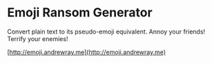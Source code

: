 # Emoji Ransom Generator

Convert plain text to its pseudo-emoji equivalent. Annoy your friends! Terrify your enemies!

[http://emoji.andrewray.me](http://emoji.andrewray.me)
